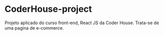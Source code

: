 # CoderHouse-project
Projeto aplicado do curso front-end, React JS da Coder House.
Trata-se de uma pagina de e-commerce.
